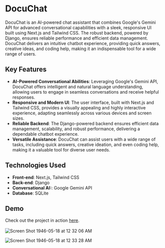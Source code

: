 # DocuChat

DocuChat is an AI-powered chat assistant that combines Google's Gemini API for advanced conversational capabilities with a sleek, responsive UI built using Next.js and Tailwind CSS. The robust backend, powered by Django, ensures reliable performance and efficient data management. DocuChat delivers an intuitive chatbot experience, providing quick answers, creative ideas, and coding help, making it an indispensable tool for a wide range of users.


## Key Features

- **AI-Powered Conversational Abilities**: Leveraging Google's Gemini API, DocuChat offers intelligent and natural language understanding, allowing users to engage in seamless conversations and receive helpful responses.
- **Responsive and Modern UI**: The user interface, built with Next.js and Tailwind CSS, provides a visually appealing and highly interactive experience, adapting seamlessly across various devices and screen sizes.
- **Reliable Backend**: The Django-powered backend ensures efficient data management, scalability, and robust performance, delivering a dependable chatbot experience.
- **Versatile Assistance**: DocuChat can assist users with a wide range of tasks, including quick answers, creative ideation, and even coding help, making it a valuable tool for diverse user needs.
  

## Technologies Used

- **Front-end**: Next.js, Tailwind CSS
- **Back-end**: Django
- **Conversational AI:**: Google Gemini API
- **Database**: SQLite

  
## Demo

Check out the project in action <a target="__blank" href="https://docuchatfe.vercel.app/signup/">here</a>. 
<br><br>
![Screen Shot 1946-05-18 at 12 32 06 AM](https://github.com/user-attachments/assets/a85966ad-aafb-4f6c-8185-1c0f71787762)

![Screen Shot 1946-05-18 at 12 33 28 AM](https://github.com/user-attachments/assets/7f0d89ed-141f-42d1-bffe-cc2373fa2ed9)
